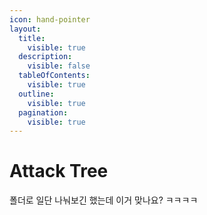 ```yaml
---
icon: hand-pointer
layout:
  title:
    visible: true
  description:
    visible: false
  tableOfContents:
    visible: true
  outline:
    visible: true
  pagination:
    visible: true
---
```


# Attack Tree

폴더로 일단 나눠보긴 했는데 이거 맞나요? ㅋㅋㅋㅋ
